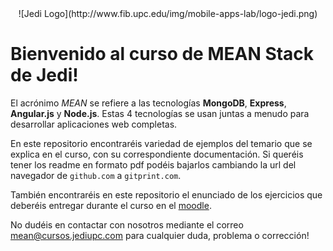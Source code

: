 <center>![Jedi Logo](http://www.fib.upc.edu/img/mobile-apps-lab/logo-jedi.png)</center>

# Bienvenido al curso de MEAN Stack de Jedi!

El acrónimo *MEAN* se refiere a las tecnologías **MongoDB**, **Express**, **Angular.js** y **Node.js**.
Estas 4 tecnologías se usan juntas a menudo para desarrollar aplicaciones web completas.

En este repositorio encontraréis variedad de ejemplos del temario que se explica en el curso, con su correspondiente documentación. Si queréis tener los readme en formato pdf podéis bajarlos cambiando la url del navegador de `github.com` a `gitprint.com`.

También encontraréis en este repositorio el enunciado de los ejercicios que deberéis entregar durante el curso en el [moodle](http://padawan.jediupc.com/moodle/course/view.php?id=10).

No dudéis en contactar con nosotros mediante el correo mean@cursos.jediupc.com para cualquier duda, problema o corrección!

